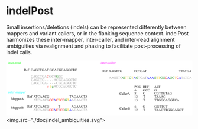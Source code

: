 # indelPost
Small insertions/deletions (indels) can be represented differently between mappers and variant callers, or in the flanking sequence context. indelPost harmonizes these inter-mapper, inter-caller, and inter-read alignment ambiguities via realignment and phasing to facilitate post-processing of indel calls. 

![alt text](./docs/indel_ambiguities.svg)
<img.src="./doc/indel_ambiguities.svg">

